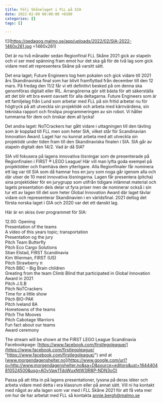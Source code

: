 ```yaml
---
title: Följ Skånelaget i FLL på SIA
date: 2022-02-09 00:00:00 +0100
categories: []
tags: []

---
```

![](https://pedagog.malmo.se/app/uploads/2022/02/SIA-2022-1460x261.jpg =1460x261)

Det är nu två månader sedan Regionfinal FLL Skåne 2021 gick av stapeln och vi ser med spänning fram emot hur det ska gå för de två lag som gick vidare med att representera Skåne på varsitt sätt.

Det ena laget; Future Engineers tog hem pokalen och gick vidare till 2021 års Skandinaviska final som har blivit framflyttad från december till den 12 mars. På fredag den 11/2 får vi ett definitivt besked på om denna ska genomföras digitalt eller IRL. Arrangörerna gör sitt bästa för att säkerställa att det blir ett bra event oavsett för alla deltagarna. Future Engineers som är ett familjelag från Lund som arbetar med FLL på sin fritid arbetar nu för högtryck på att utveckla sin projektidé och arbeta med kärnvärdena, sin tekniska rapport och finslipa programmeringen av sin robot. Vi håller tummarna för dem och önskar dem all lycka!

Det andra laget: NoTCrackers har gått vidare i uttagningen till den tävling som är kopplad till FLL men som heter SIA, vilket står för Scandinavian Innovation Award. Laget har nu kunnat arbeta med att utveckla sin projektidé under tiden fram till den Skandinaviska finalen i SIA. SIA går av stapeln digitalt den 14/2. Vad är då SIA?

SIA vill fokusera på lagens innovativa lösningar som de presenterade på Regionfinalen i FIRST ® LEGO League! Här vill man lyfta goda exempel på projektidéer och framhäva dem ytterligare. Alla Regionfinaler får nominera ett lag var till SIA som då hamnar hos en jury som noga går igenom alla och där utser de 10 mest innovativa lösningarna. Lagen får presentera (pitcha) sina projektidéer för en jurygrupp som utifrån tidigare inlämnat material och lagets presentation dels delar ut fyra priser men de nominerar också i sin tur ett av lagen till det som heter Global Innovation Award där laget tävlar vidare och representerar Skandinavien i en världsfinal. 2021 deltog det första norska laget i GIA och 2020 var det ett danskt lag.

Här är en skiss över programmet för SIA:

12\.00: Opening  
 Presentation of the teams  
 A video of this years topic; transportation  
 Presentation og the jury  
 Pitch Team Butterfly  
 Pitch Eco Cargo Solutions  
 Stian Elstad, FIRST Scandinavia  
 Kim Wierman, FIRST (US)  
 Pitch Strawberry π  
 Pitch BBC – Big Brain children  
 Greating from the team Climb Blind that participated in Global Innovation Award in 2021  
 Pitch J.S.B  
 Pitch NoTCrackers  
 Time for a little show  
 Pitch BIO-PAK  
 Pitch Iveland 8A  
 Hometowns of the teams  
 Pitch The Mooves  
 Pitch Cabotage Warriors  
 Fun fact about our teams  
 Award ceremony

The stream will be shown at the FIRST LEGO League Scandinavia Facebookpage: [https://www.facebook.com/firstlegoleague/](https://www.facebook.com/firstlegoleague/ "https://www.facebook.com/firstlegoleague/") and at [www.morgendagenshelter.no](https://www.google.com/url?q=http://www.morgendagenshelter.no&sa=D&source=editors&ust=1644404810524500&usg=AOvVaw1TdoWuxNtW3lR8P-NDN3oO)

Passa på att titta in på lagens presentationer, lyssna på deras idéer och arbeta vidare med detta i era klassrum eller på annat sätt. Vill ni ha kontakt med något av alla lagen som var med i FLL Skåne 2021 för att få veta mer om hur de har arbetat med FLL så kontakta annie.bergh@malmo.se